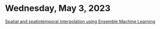 # Wednesday, May 3, 2023


[Spatial and spatiotemporal interpolation using Ensemble Machine Learning](https://opengeohub.github.io/spatial-prediction-eml/)